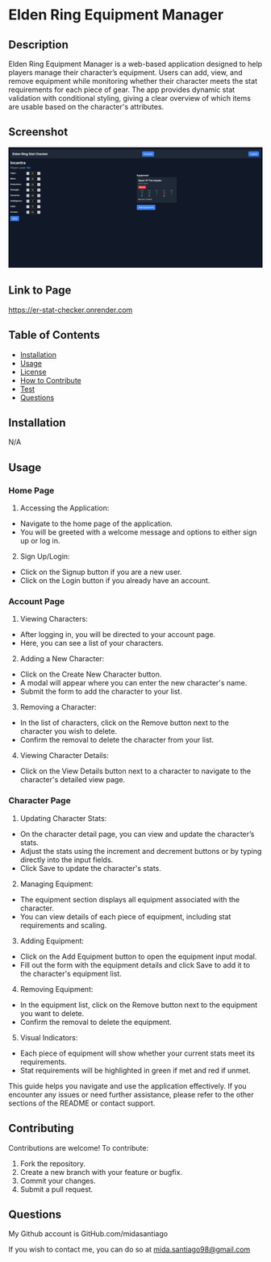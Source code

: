 # Elden Ring Equipment Manager

## Description

Elden Ring Equipment Manager is a web-based application designed to help players manage their character’s equipment. Users can add, view, and remove equipment while monitoring whether their character meets the stat requirements for each piece of gear. The app provides dynamic stat validation with conditional styling, giving a clear overview of which items are usable based on the character's attributes.

## Screenshot

![Full Application View](assets/ERStatChecker-SS.PNG)

## Link to Page

https://er-stat-checker.onrender.com

## Table of Contents

- [Installation](#installation)
- [Usage](#usage)
- [License](#license)
- [How to Contribute](#contributing)
- [Test](#test)
- [Questions](#questions)

## Installation

N/A

## Usage

### Home Page

1. Accessing the Application:

* Navigate to the home page of the application.
* You will be greeted with a welcome message and options to either sign up or log in.

2. Sign Up/Login:

* Click on the Signup button if you are a new user.
* Click on the Login button if you already have an account.

### Account Page

1. Viewing Characters:

* After logging in, you will be directed to your account page.
* Here, you can see a list of your characters.

2. Adding a New Character:

* Click on the Create New Character button.
* A modal will appear where you can enter the new character's name.
* Submit the form to add the character to your list.

3. Removing a Character:

* In the list of characters, click on the Remove button next to the character you wish to delete.
* Confirm the removal to delete the character from your list.

4. Viewing Character Details:

* Click on the View Details button next to a character to navigate to the character's detailed view page.

### Character Page

1. Updating Character Stats:

* On the character detail page, you can view and update the character’s stats.
* Adjust the stats using the increment and decrement buttons or by typing directly into the input fields.
* Click Save to update the character's stats.

2. Managing Equipment:

* The equipment section displays all equipment associated with the character.
* You can view details of each piece of equipment, including stat requirements and scaling.

3. Adding Equipment:

* Click on the Add Equipment button to open the equipment input modal.
* Fill out the form with the equipment details and click Save to add it to the character's equipment list.

4. Removing Equipment:

* In the equipment list, click on the Remove button next to the equipment you want to delete.
* Confirm the removal to delete the equipment.

5. Visual Indicators:

* Each piece of equipment will show whether your current stats meet its requirements.
* Stat requirements will be highlighted in green if met and red if unmet.


This guide helps you navigate and use the application effectively. If you encounter any issues or need further assistance, please refer to the other sections of the README or contact support.

## Contributing

Contributions are welcome! To contribute:

 1. Fork the repository.
 2. Create a new branch with your feature or bugfix.
 3. Commit your changes.
 4. Submit a pull request.

 ## Questions

 My Github account is GitHub.com/midasantiago

If you wish to contact me, you can do so at mida.santiago98@gmail.com
